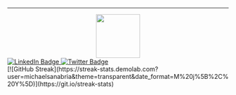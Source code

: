 
------------------------------------------------
<!--
 Hi. I'm Michael and I'm a self-taught software engineer based in the US documenting my journey. I work full-time as a Logistics Coordinatior for a logistics company specializing in the Cold Supply Chain Management in the life science sector.
 
 I'm also trying to build small exciting projects that allow me to explore new frameworks, new programming languages and new technologies.
 
 * 🌍  based in the United Stated.

 
<!-- GIF Section --!>
<div id="header" align="center">
  <img src="https://media.giphy.com/media/M9gbBd9nbDrOTu1Mqx/giphy.gif" width="100"/>
</div>

<!-- Linkedin URL --!>
<div id="badges">
  <a href="https://www.linkedin.com/in/michael-s-651761b2/">
    <img src="https://img.shields.io/badge/LinkedIn-blue?style=for-the-badge&logo=linkedin&logoColor=white" alt="LinkedIn Badge"/>
  </a>
  
  <!-- 
  <a href="your-youtube-URL">
    <img src="https://img.shields.io/badge/YouTube-red?style=for-the-badge&logo=youtube&logoColor=white" alt="Youtube Badge"/>
  </a>
Youtube --!>
  <!-- Twitter URL --!>
  <a href="your-twitter-URL">
    <img src="https://img.shields.io/badge/Twitter-blue?style=for-the-badge&logo=twitter&logoColor=white" alt="Twitter Badge"/>
  </a>
</div>

[![GitHub Streak](https://streak-stats.demolab.com?user=michaelsanabria&theme=transparent&date_format=M%20j%5B%2C%20Y%5D)](https://git.io/streak-stats)

